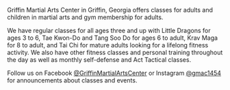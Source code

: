 Griffin Martial Arts Center in Griffin, Georgia offers classes for adults and children in martial arts and gym membership for adults.

We have regular classes for all ages three and up with Little Dragons for ages 3 to 6, Tae Kwon-Do and Tang Soo Do for ages 6 to adult, Krav Maga for 8 to adult, and Tai Chi for mature adults looking for a lifelong fitness activity. We also have other fitness classes and personal training throughout the day as well as monthly self-defense and Act Tactical classes. 

Follow us on Facebook [@GriffinMartialArtsCenter](https://www.facebook.com/griffinmartialartscenter/) or Instagram [@gmac1454](https://www.instagram.com/gmac1454/) for announcements about classes and events.